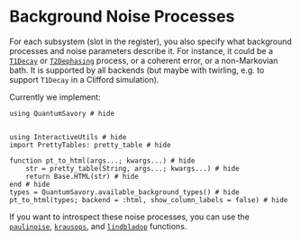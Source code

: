 # Background Noise Processes


For each subsystem (slot in the register), you also specify what background processes and noise parameters describe it.
For instance, it could be a [`T1Decay`](@ref) or [`T2Dephasing`](@ref) process, or a coherent error, or a non-Markovian bath.
It is supported by all backends (but maybe with twirling, e.g. to support `T1Decay` in a Clifford simulation).


Currently we implement:


```@example
using QuantumSavory # hide


using InteractiveUtils # hide
import PrettyTables: pretty_table # hide

function pt_to_html(args...; kwargs...) # hide
    str = pretty_table(String, args...; kwargs...) # hide
    return Base.HTML(str) # hide
end # hide
types = QuantumSavory.available_background_types() # hide
pt_to_html(types; backend = :html, show_column_labels = false) # hide
```


If you want to introspect these noise processes, you can use the [`paulinoise`](@ref), [`krausops`](@ref), and [`lindbladop`](@ref) functions.
